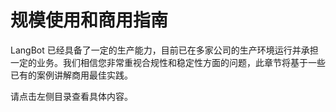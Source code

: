 # 规模使用和商用指南

LangBot 已经具备了一定的生产能力，目前已在多家公司的生产环境运行并承担一定的业务。我们相信您非常重视合规性和稳定性方面的问题，此章节将基于一些已有的案例讲解商用最佳实践。

请点击左侧目录查看具体内容。